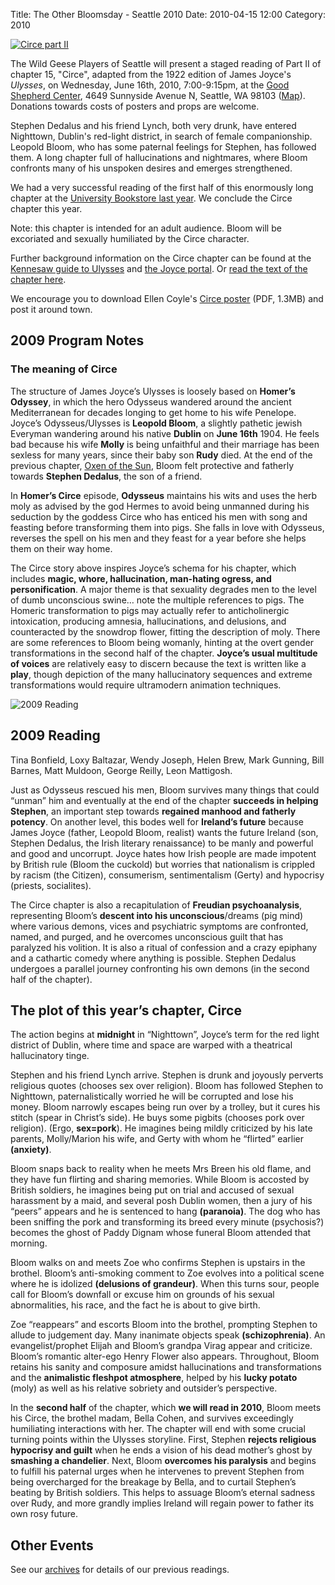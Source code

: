 Title: The Other Bloomsday - Seattle 2010
Date: 2010-04-15 12:00
Category: 2010

[![Circe part II]({filename}/posters/Circe2-Poster-232x300.png)]({filename}/posters/Circe2-Poster.pdf "Download Circe Poster")

The Wild Geese Players of Seattle will present a staged reading of
Part II of chapter 15, "Circe",
adapted from the 1922 edition of James Joyce's *Ulysses*,
on Wednesday, June 16th, 2010, 7:00-9:15pm, at the
[Good Shepherd Center](http://www.historicseattle.org/projects/gsc.aspx),
4649 Sunnyside Avenue N, Seattle, WA 98103
([Map](http://maps.google.com/maps?f=q&source=s_q&hl=en&geocode=&q=4649+Sunnyside+Avenue+N,+Seattle,+WA+98103&sll=47.564626,-122.315652&sspn=0.010251,0.013797&ie=UTF8&hq=&hnear=4649+Sunnyside+Ave+N,+Seattle,+King,+Washington+98103&z=16)).
Donations towards costs of posters and props are welcome.

Stephen Dedalus and his friend Lynch, both very drunk,
have entered Nighttown, Dublin's red-light district,
in search of female companionship.
Leopold Bloom, who has some paternal feelings for Stephen, has followed them.
A long chapter full of hallucinations and nightmares,
where Bloom confronts many of his unspoken desires and emerges strengthened.

We had a very successful reading of the first half of this enormously
long chapter at the [University Bookstore last year]({filename}2009.md).
We conclude the Circe chapter this year.

Note: this chapter is intended for an adult audience.
Bloom will be excoriated and sexually humiliated by the Circe character.

Further background information on the Circe chapter can be found at the
[Kennesaw guide to Ulysses](http://ksumail.kennesaw.edu/~mglosup/ulysses/circe.html) and
[the Joyce portal](http://www.robotwisdom.com/jaj/ulysses/index.html#circe).
Or [read the text of the chapter here](http://www.readprint.com/chapter-6376/James-Joyce).

We encourage you to download Ellen Coyle's
[Circe poster]({filename}/posters/Circe2-Poster.pdf "Circe Poster")
(PDF, 1.3MB) and post it around town.

## 2009 Program Notes

### The meaning of Circe

The structure of James Joyce’s Ulysses is loosely based on **Homer’s Odyssey**,
in which the hero Odysseus wandered around the ancient Mediterranean for decades
longing to get home to his wife Penelope.
Joyce’s Odysseus/Ulysses is **Leopold Bloom**, a slightly pathetic jewish Everyman
wandering around his native **Dublin** on **June 16th** 1904.
He feels bad because his wife **Molly** is being unfaithful and
their marriage has been sexless for many years,
since their baby son **Rudy** died.
At the end of the previous chapter, [Oxen of the Sun]({filename}2008.md),
Bloom felt protective and fatherly towards **Stephen Dedalus**, the son of a friend.

In **Homer’s Circe** episode,
**Odysseus** maintains his wits and uses the herb moly
as advised by the god Hermes to avoid being unmanned
during his seduction by the goddess Circe
who has enticed his men with song and feasting
before transforming them into pigs.
She falls in love with Odysseus, reverses the spell on his men
and they feast for a year before she helps them on their way home.

The Circe story above inspires Joyce’s schema for his chapter,
which includes **magic, whore, hallucination, man-hating ogress, and personification**.
A major theme is that sexuality degrades men to the level of dumb unconscious swine…
note the multiple references to pigs.
The Homeric transformation to pigs may actually refer to anticholinergic intoxication,
producing amnesia, hallucinations, and delusions, and counteracted by the snowdrop flower,
fitting the description of moly.
There are some references to Bloom being womanly,
hinting at the overt gender transformations in the second half of the chapter.
**Joyce’s usual multitude of voices** are relatively easy to discern
because the text is written like a **play**,
though depiction of the many hallucinatory sequences and extreme transformations
would require ultramodern animation techniques.

![2009 Reading]({filename}/images/2009-reading.jpg "[2009 reading]")

## 2009 Reading

Tina Bonfield, Loxy Baltazar, Wendy Joseph, Helen Brew, Mark Gunning,
Bill Barnes, Matt Muldoon, George Reilly, Leon Mattigosh.

Just as Odysseus rescued his men, Bloom survives many things that could “unman” him
and eventually at the end of the chapter **succeeds in helping Stephen**,
an important step towards **regained manhood and fatherly potency**.
On another level, this bodes well for **Ireland’s future**
because James Joyce (father, Leopold Bloom, realist)
wants the future Ireland (son, Stephen Dedalus, the Irish literary renaissance)
to be manly and powerful and good and uncorrupt.
Joyce hates how Irish people are made impotent by British rule (Bloom the cuckold)
but worries that nationalism is crippled by racism (the Citizen),
consumerism, sentimentalism (Gerty)
and hypocrisy (priests, socialites).

The Circe chapter is also a recapitulation of **Freudian psychoanalysis**,
representing Bloom’s **descent into his unconscious**/dreams (pig mind)
where various demons, vices and psychiatric symptoms
are confronted, named, and purged,
and he overcomes unconscious guilt that has paralyzed his volition.
It is also a ritual of confession and a crazy epiphany and a cathartic comedy
where anything is possible.
Stephen Dedalus undergoes a parallel journey
confronting his own demons (in the second half of the chapter).

## The plot of this year’s chapter, Circe

The action begins at **midnight** in “Nighttown”,
Joyce’s term for the red light district of Dublin,
where time and space are warped with a theatrical hallucinatory tinge.

Stephen and his friend Lynch arrive.
Stephen is drunk and joyously perverts religious quotes (chooses sex over religion).
Bloom has followed Stephen to Nighttown,
paternalistically worried he will be corrupted and lose his money.
Bloom narrowly escapes being run over by a trolley,
but it cures his stitch (spear in Christ’s side).
He buys some pigbits (chooses pork over religion).
(Ergo, **sex=pork**).
He imagines being mildly criticized by his late parents,
Molly/Marion his wife,
and Gerty with whom he “flirted” earlier **(anxiety)**.

Bloom snaps back to reality when he meets Mrs Breen his old flame,
and they have fun flirting and sharing memories.
While Bloom is accosted by British soldiers,
he imagines being put on trial and accused of sexual harassment
by a maid, and several posh Dublin women,
then a jury of his “peers” appears
and he is sentenced to hang **(paranoia)**.
The dog who has been sniffing the pork and transforming its breed every minute (psychosis?)
becomes the ghost of Paddy Dignam
whose funeral Bloom attended that morning.

Bloom walks on and meets Zoe who confirms Stephen is upstairs in the brothel.
Bloom’s anti-smoking comment to Zoe evolves into a political scene
where he is idolized **(delusions of grandeur)**.
When this turns sour, people call for Bloom’s downfall
or excuse him on grounds of his sexual abnormalities, his race,
and the fact he is about to give birth.

Zoe “reappears” and escorts Bloom into the brothel,
prompting Stephen to allude to judgement day.
Many inanimate objects speak **(schizophrenia)**.
An evangelist/prophet Elijah and Bloom’s grandpa Virag appear and criticize.
Bloom’s romantic alter-ego Henry Flower also appears.
Throughout, Bloom retains his sanity and composure
amidst hallucinations and transformations and the **animalistic fleshpot atmosphere**,
helped by his **lucky potato** (moly)
as well as his relative sobriety and outsider’s perspective.

In the **second half** of the chapter,
which **we will read in 2010**,
Bloom meets his Circe, the brothel madam, Bella Cohen,
and survives exceedingly humiliating interactions with her.
The chapter will end with some crucial turning points within the Ulysses storyline.
First, Stephen **rejects religious hypocrisy and guilt**
when he ends a vision of his dead mother’s ghost by **smashing a chandelier**.
Next, Bloom **overcomes his paralysis**
and begins to fulfill his paternal urges
when he intervenes to prevent Stephen from being overcharged for the breakage by Bella,
and to curtail Stephen’s beating by British soldiers.
This helps to assuage Bloom’s eternal sadness over Rudy,
and more grandly implies Ireland will regain power to father its own rosy future.

## Other Events

See our [archives]({filename}/archives.md) for details of our previous readings.
